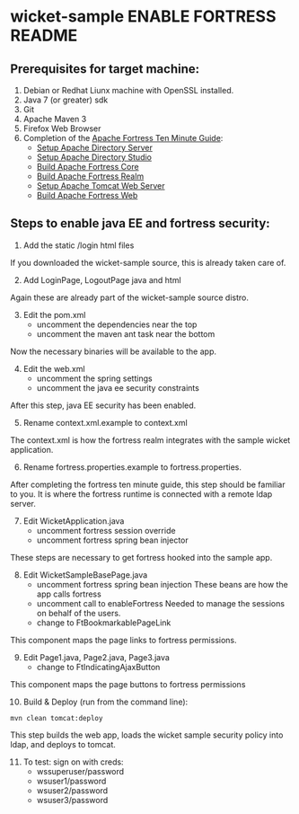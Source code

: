 # wicket-sample ENABLE FORTRESS README
## Prerequisites for target machine:
1. Debian or Redhat Liunx machine with OpenSSL installed.
2. Java 7 (or greater) sdk
3. Git
4. Apache Maven 3
5. Firefox Web Browser
6. Completion of the [Apache Fortress Ten Minute Guide](http://symas.com/javadocs/apache-fortress-core/org/apache/directory/fortress/core/doc-files/ten-minute-guide.html):
    * [Setup Apache Directory Server](http://symas.com/javadocs/apache-fortress-core/org/apache/directory/fortress/core/doc-files/apache-directory-server.html)
    * [Setup Apache Directory Studio](http://symas.com/javadocs/apache-fortress-core/org/apache/directory/fortress/core/doc-files/apache-directory-studio.html)
    * [Build Apache Fortress Core](http://symas.com/javadocs/apac1he-fortress-core/org/apache/directory/fortress/core/doc-files/apache-fortress-core.html)
    * [Build Apache Fortress Realm](http://symas.com/javadocs/apache-fortress-core/org/apache/directory/fortress/core/doc-files/apache-fortress-realm.html)
    * [Setup Apache Tomcat Web Server](http://symas.com/javadocs/apache-fortress-core/org/apache/directory/fortress/core/doc-files/apache-tomcat.html)
    * [Build Apache Fortress Web](http://symas.com/javadocs/apache-fortress-core/org/apache/directory/fortress/core/doc-files/apache-fortress-web.html)

## Steps to enable java EE and fortress security:

1. Add the static /login html files

If you downloaded the wicket-sample source, this is already taken care of.

2. Add LoginPage, LogoutPage java and html

Again these are already part of the wicket-sample source distro.

3. Edit the pom.xml
    * uncomment the dependencies near the top
    * uncomment the maven ant task near the bottom

Now the necessary binaries will be available to the app.

4. Edit the web.xml
    * uncomment the spring settings
    * uncomment the java ee security constraints

After this step, java EE security has been enabled.

5. Rename context.xml.example to context.xml

The context.xml is how the fortress realm integrates with the sample wicket application.

6. Rename fortress.properties.example to fortress.properties.

After completing the fortress ten minute guide, this step should be familiar to you.  It is where the fortress runtime is connected with a remote ldap server.

7. Edit WicketApplication.java
    * uncomment fortress session override
    * uncomment fortress spring bean injector

These steps are necessary to get fortress hooked into the sample app.

8. Edit WicketSampleBasePage.java
    * uncomment fortress spring bean injection
        These beans are how the app calls fortress
    * uncomment call to enableFortress
        Needed to manage the sessions on behalf of the users.
    * change to FtBookmarkablePageLink

This component maps the page links to fortress permissions.

9. Edit Page1.java, Page2.java, Page3.java
    * change to FtIndicatingAjaxButton

This component maps the page buttons to fortress permissions

10. Build & Deploy (run from the command line):
```
mvn clean tomcat:deploy
```

This step builds the web app, loads the wicket sample security policy into ldap, and deploys to tomcat.

11. To test: sign on with creds:
    * wssuperuser/password
    * wsuser1/password
    * wsuser2/password
    * wsuser3/password